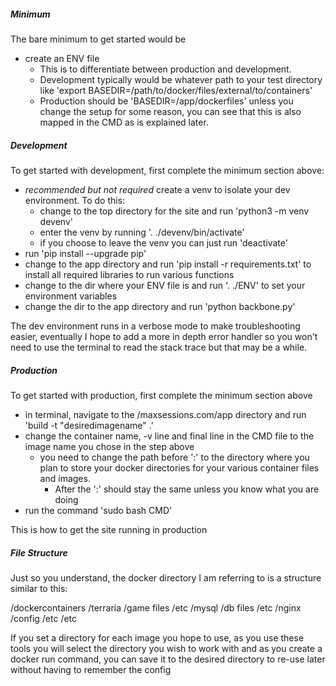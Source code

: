 ##### Minimum #####

The bare minimum to get started would be 
- create an ENV file
	- This is to differentiate between production and development. 
	- Development typically would be whatever path to your test directory like 'export BASEDIR=/path/to/docker/files/external/to/containers' 
	- Production should be 'BASEDIR=/app/dockerfiles' unless you change the setup for some reason, you can see that this is also mapped in the CMD as is explained later.



##### Development #####

To get started with development, first complete the minimum section above:
- *recommended but not required* create a venv  to isolate your dev environment. To do this:
	- change to the top directory for the site and run 'python3 -m venv devenv'
	- enter the venv by running '. ./devenv/bin/activate'
	- if you choose to leave the venv you can just run 'deactivate'
- run 'pip install --upgrade pip'
- change to the app directory and run 'pip install -r requirements.txt' to install all required libraries to run various functions
- change to the dir where your ENV file is and run '. ./ENV' to set your environment variables
- change the dir to the app directory and run 'python backbone.py'

The dev environment runs in a verbose mode to make troubleshooting easier, eventually I hope to add a more in depth error handler so you won't need to use the terminal to read the stack trace but that may be a while.



##### Production #####

To get started with production, first complete the minimum section above
- in terminal, navigate to the /maxsessions.com/app directory and run 'build -t "desiredimagename" .'
- change the container name, -v line and final line in the CMD file to the image name you chose in the step above 
	- you need to change the path before ':' to the directory where you plan to store your docker directories for your various container files and images. 
		- After the ':' should stay the same unless you know what you are doing
- run the command 'sudo bash CMD'

This is how to get the site running in production



##### File Structure #####

Just so you understand, the docker directory I am referring to is a structure similar to this:

/dockercontainers
	/terraria
		/game files
		/etc
	/mysql
		/db files
		/etc
	/nginx
		/config
		/etc
	/etc



If you set a directory for each image you hope to use, as you use these tools you will select the directory you wish to work with and as you create a docker run command, you can save it to the desired directory to re-use later
without having to remember the config
